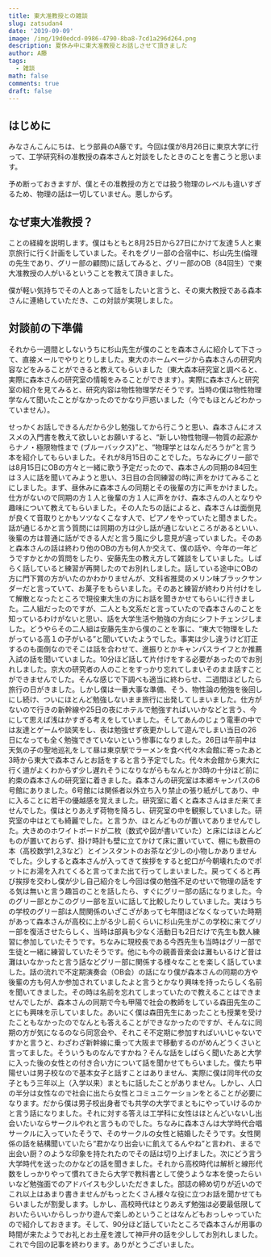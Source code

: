 ```yaml
---
title: 東大准教授との雑談
slug: zatsudan4
date: '2019-09-09'
image: /img/19d0edcd-0986-4790-8ba8-7cd1a296d264.png
description: 夏休み中に東大准教授とお話しさせて頂きました
author: A藤
tags:
  - 雑談
math: false
comments: true
draft: false
---
```

## はじめに

みなさんこんにちは、ヒラ部員のA藤です。今回は僕が8月26日に東京大学に行って、工学研究科の准教授の森本さんと対談をしたときのことを書こうと思います。

予め断っておきますが、僕とその准教授の方とでは扱う物理のレベルも違いすぎるため、物理の話は一切していません。悪しからず。

## なぜ東大准教授？

ことの経緯を説明します。僕はもともと8月25日から27日にかけて友達５人と東京旅行に行く計画をしていました。それをグリー部の合宿中に、杉山先生(倫理の先生であり、グリー部の顧問)に話してみると、グリー部のOB（84回生）で東大准教授の人がいるということを教えて頂きました。

僕が軽い気持ちでその人とあって話をしたいと言うと、その東大教授である森本さんに連絡していただき、この対談が実現しました。

## 対談前の下準備

それから一週間としないうちに杉山先生が僕のことを森本さんに紹介して下さって、直接メールでやりとりしました。東大のホームページから森本さんの研究内容などをみることができると教えてもらいました（東大森本研究室と調べると、実際に森本さんの研究室の情報をみることができます）。実際に森本さんと研究室の紹介を見てみると、研究内容は物性物理学だそうです。当時の僕は物性物理学なんて聞いたことがなかったのでかなり戸惑いました（今でもほとんどわかっていません）。

せっかくお話しできるんだから少し勉強してから行こうと思い、森本さんにオススメの入門書を教えて欲しいとお願いすると、“新しい物性物理―物質の起源からナノ・極限物性まで (ブルーバックス)”と、“物理学とはなんだろうか”と言う本を紹介してもらいました。それが8月15日のことでした。ちなみにグリー部では8月15日にOBの方々と一緒に歌う予定だったので、森本さんの同期の84回生は３人に話を聞いてみようと思い、3日目の合同練習の時に声をかけてみることにしました。まず、昼休みに森本さんの同期とその後輩の方に声をかけました。仕方がないので同期の方１人と後輩の方１人に声をかけ、森本さんの人となりや趣味について教えてもらいました。その人たちの話によると、森本さんは面倒見が良くて音取りとかもソツなくこなす人で、ピアノをやっていたと聞きました。話が通じるかと言う質問には同期の方は少し話が通じないところがあるといい、後輩の方は普通に話ができる人だと言う風に少し意見が違っていました。そのあと森本さんの話は終わり他のOBの方も何人か交えて、僕の話や、今年の一年どうですかとかの質問をしたり、安藤先生の教え方して雑談をしていました。しばらく話していると練習が再開したのでお別れしました。話している途中にOBの方に門下賞の方がいたのかわかりませんが、文科省推奨のメリン味ブラックサンダーだと言っていて、お菓子をもらいました。そのあと練習が終わり片付けをして解散となったところで現役東大生の方にお話を聞きかせてもらいに行きました。二人組だったのですが、二人とも文系だと言っていたので森本さんのことを知っているわけがないと思い、話を大学生活や勉強の方向にシフトチェンジしました。どうやらその二人組は安藤先生から僕のことを事に、“東大で物理をしたがっている高１の子がいる”と聞いていたようでした。事実は少し違うけど訂正するのも面倒なのでそこは話を合わせて、進振りとかキャンパスライフとか推薦入試の話を聞いていました。10分ほど話して片付けをする必要があったのでお別れしました。京大の研究者の人のことをすっかり忘れてしまいそのまま話すことができませんでした。そんな感じで下調べも適当に終わらせ、二週間ほどしたら旅行の日がきました。しかし僕は一番大事な準備、そう、物性論の勉強を後回しにし続け、ついにほとんど勉強しないまま旅行に出発してしまいました。仕方がないので行きの新幹線や25日の夜にホテルで勉強すればいいかなどと言う、今にして思えば浅はかすぎる考えをしていました。そしてあんのじょう電車の中では友達とゲームや談笑をし、夜は勉強せず夜更かしして遊んでしまい当日の26日になっても全く勉強できていないという惨事になりました。26日は午前中は天気の子の聖地巡礼をして昼は東京駅でラーメンを食べ代々木会館に寄ったあと3時から東大で森本さんとお話をすると言う予定でした。代々木会館から東大に行く道がよくわからず少し遅れそうになりながらもなんとか3時の十分ほど前に約束の森本さんの研究室に着きました。森本さんの研究室は本郷キャンパスの6号館にありました。6号館には関係者以外立ち入り禁止の張り紙がしてあり、中に入ることに若干の優越感を覚えました。研究室に着くと森本さんはまだ来てませんでした。僕はとりあえず荷物を降ろし、研究室の中を観察していました。研究室の中はとても綺麗でした。と言うか、ほとんどものが置いてありませんでした。大きめのホワイトボードが二枚（数式や図が書いていた）と床にはほとんどものが置いておらず、掛け時計も壁に立てかけて床に置いていて、棚にも数冊の本（高校数学1,2,3など）とインスタントのお茶など少しの小物しかありませんでした。少しすると森本さんが入ってきて挨拶をすると蛇口が今朝壊れたのでポットにお湯を入れてくると言ってまた出て行ってしまいました。戻ってくると再び挨拶を交わし僕が少し自己紹介をし今回は僕の勉強不足のせいで物理の話をする気は無いと言う趣旨のことを話したら、すぐにグリー部の話になりました。今のグリー部とかこのグリー部を互いに話して比較したりしていました。実はうちの学校のグリー部は人間関係のいざこざがあって七年間ほどなくなっていた時期があって森本さんが高校に上がる少し前くらいに杉山先生がこの学校に来てグリー部を復活させたらしく、当時は部員も少なく活動日も2日だけで先生も数人練習に参加していたそうです。ちなみに現校長である今西先生も当時はグリー部で生徒と一緒に練習していたそうです。他にも今の親善音楽会は灘もいるけど昔は灘はいなかったと言う話などグリー部に関係する様々なことを楽しく話していました。話の流れで不定期演奏会（OB会）の話になり僕が森本さんの同期の方や後輩の方も何人か参加されていましたよと言うとかなり興味を持ったらしく名前を聞いてきました。その時は名前を忘れてしまっていたので教えることはできませんでしたが、森本さんの同期で今も甲陽で社会の教師をしている森田先生のことにも興味を示していました。あいにく僕は森田先生にあったことも授業を受けたこともなかったのでなんとも答えることができなかったのですが、そんなに同期の方が気になるのなら同窓会や、それこそ不定期に参加すればいいじゃないですかと言うと、わざわざ新幹線に乗って大阪まで移動するのがめんどうくさいと言ってました。そういうものなんですかね？そんな話をしばらく聞いたあと大学に入った後の女性との付き合い方について話を聞かせてもらいました。僕たち甲陽せいは男子校なので基本女子と話すことはありません、実際に僕は同年代の女子ともう三年以上（入学以来）まともに話したことがありません。しかし、人口の半分は女性なので社会に出たら女性とコミュニケーションをとることが必要になります。だから僕は男子校出身者でも共学の大学でまともにやっていけるのかと言う話になりました。それに対する答えは工学科に女性はほとんどいないし出会いたいならサークルやれと言うものでした。ちなみに森本さんは大学時代合唱サークルに入っていたそうで、そのサークルの女性と結婚したそうです。女性関係の話を結構聞いていたら“君かなり出会いに飢えてるんやね”と言われ、まるで出会い厨？のような印象を持たれたのでその話は切り上げました。次にどう言う大学時代を送ったのかなどの話を聞きました。それから高校時代は解析と線形代数をしっかりやって慣れてきたら大学で教科書として使うような本を使ったらいいなど勉強面でのアドバイスも少しいただきました。部誌の締め切りが近いのでこれ以上はあまり書きませんがもっとたくさん様々な役に立つお話を聞かせてもらいましたが割愛します。しかし、高校時代はとりあえず勉強は必要最低限しておいたらいいからしっかり遊んで楽しめということはなんどもおっしゃっていたので紹介しておきます。そして、90分ほど話していたところで森本さんが用事の時間が来たようでお礼とお土産を渡して神戸弁の話を少ししてお別れしました。これで今回の記事を終わります。ありがとうございました。
